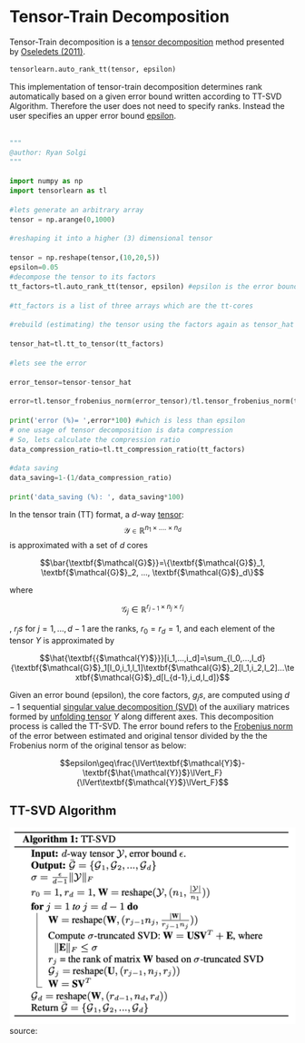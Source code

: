 # Tensor-Train Decomposition


Tensor-Train decomposition is a [tensor decomposition](https://en.wikipedia.org/wiki/Tensor_decomposition) method presented by [Oseledets (2011)](https://epubs.siam.org/doi/10.1137/090752286).

```python
tensorlearn.auto_rank_tt(tensor, epsilon)
```

This implementation of tensor-train decomposition determines rank automatically based on a given error bound written according to TT-SVD Algorithm. Therefore the user does not need to specify ranks. Instead the user specifies an upper error bound [epsilon](#epsilon-id). 
```python

"""
@author: Ryan Solgi
"""

import numpy as np
import tensorlearn as tl

#lets generate an arbitrary array 
tensor = np.arange(0,1000) 

#reshaping it into a higher (3) dimensional tensor

tensor = np.reshape(tensor,(10,20,5)) 
epsilon=0.05 
#decompose the tensor to its factors
tt_factors=tl.auto_rank_tt(tensor, epsilon) #epsilon is the error bound

#tt_factors is a list of three arrays which are the tt-cores

#rebuild (estimating) the tensor using the factors again as tensor_hat

tensor_hat=tl.tt_to_tensor(tt_factors)

#lets see the error

error_tensor=tensor-tensor_hat

error=tl.tensor_frobenius_norm(error_tensor)/tl.tensor_frobenius_norm(tensor)

print('error (%)= ',error*100) #which is less than epsilon
# one usage of tensor decomposition is data compression
# So, lets calculate the compression ratio
data_compression_ratio=tl.tt_compression_ratio(tt_factors)

#data saving
data_saving=1-(1/data_compression_ratio)

print('data_saving (%): ', data_saving*100)
```
In the tensor train (TT) format, a $d$-way [tensor](https://en.wikipedia.org/wiki/Tensor): $$\textbf{$\mathcal{Y}$} \in \mathbb{R}^{n_1\times .... \times n_d}$$ is approximated with a set of $d$ cores

$$\bar{\textbf{$\mathcal{G}$}}=\{\textbf{$\mathcal{G}$}_1, \textbf{$\mathcal{G}$}_2, ..., \textbf{$\mathcal{G}$}_d\}$$ 

where 

$$\textbf{$\mathcal{G}$}_j \in \mathbb{R}^{r_{j-1}\times n_j \times r_{j}}$$

, $r_js$ for $j=1,...,d-1$ are the ranks, $r_0=r_d=1$, and each element of the tensor $Y$ is approximated by

$$\hat{\textbf{{$\mathcal{Y}$}}}[i_1,...,i_d]=\sum_{l_0,...,l_d} {\textbf{$\mathcal{G}$}_1[l_0,i_1,l_1]\textbf{$\mathcal{G}$}_2[l_1,i_2,l_2]...\textbf{$\mathcal{G}$}_d[l_{d-1},i_d,l_d]}$$

Given an error bound (<a name="epsilon-id"></a>epsilon), the core factors, $g_js$, are computed using $d-1$ sequential [singular value decomposition (SVD)](https://en.wikipedia.org/wiki/Singular_value_decomposition) of the auxiliary matrices formed by [unfolding tensor](https://github.com/rmsolgi/TensorLearn#unfold-id) $Y$ along different axes. This decomposition process is called the TT-SVD. The error bound refers to the [Frobenius norm](https://mathworld.wolfram.com/FrobeniusNorm.html) of the error between estimated and original tensor divided by the the Frobenius norm of the original tensor as below:


$$epsilon\geq\frac{\lVert\textbf{$\mathcal{Y}$}-\textbf{$\hat{\mathcal{Y}}$}\lVert_F}{\lVert\textbf{$\mathcal{Y}$}\lVert_F}$$

## TT-SVD Algorithm

![](https://github.com/rmsolgi/TensorLearn/blob/main/Tensor-Train%20Decomposition/tt_svd_algorithm.png)
source: 
